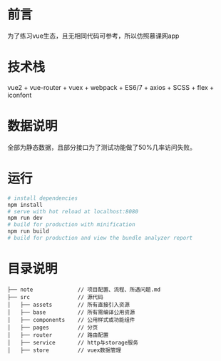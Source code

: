 # 前言

为了练习vue生态，且无相同代码可参考，所以仿照慕课网app

# 技术栈

vue2 + vue-router + vuex +  webpack + ES6/7 + axios + SCSS + flex + iconfont

# 数据说明

全部为静态数据，且部分接口为了测试功能做了50%几率访问失败。
# 运行
``` bash
# install dependencies
npm install
# serve with hot reload at localhost:8080
npm run dev
# build for production with minification
npm run build
# build for production and view the bundle analyzer report
```
# 目录说明
```
├── note              // 项目配置、流程、所遇问题.md
├── src               // 源代码
│   ├── assets        // 所有直接引入资源
│   ├── base          // 所有需编译公用资源
│   ├── components    // 公用样式或功能组件
│   ├── pages         // 分页
│   ├── router        // 路由配置
│   ├── service       // http与storage服务
│   ├── store         // vuex数据管理
```
